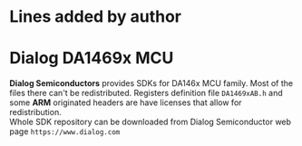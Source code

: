 # Lines added by author
# Dialog DA1469x MCU

**Dialog Semiconductors** provides SDKs for DA146x MCU family.
Most of the files there can't be redistributed.
Registers definition file `DA1469xAB.h` and some **ARM** originated headers are have licenses that allow
for redistribution.  
Whole SDK repository can be downloaded from Dialog Semiconductor web page `https://www.dialog.com`


